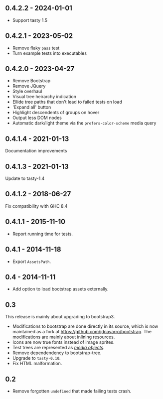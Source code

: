 0.4.2.2 - 2024-01-01
--------------------

* Support tasty 1.5

0.4.2.1 - 2023-05-02
--------------------

* Remove flaky `pass` test
* Turn example tests into executables

0.4.2.0 - 2023-04-27
--------------------

* Remove Bootstrap
* Remove JQuery
* Style overhaul
* Visual tree heirarchy indication
* Ellide tree paths that don't lead to failed tests on load
* 'Expand all' button
* Highlight descendents of groups on hover
* Output less DOM nodes
* Automatic dark/light theme via the `prefers-color-scheme` media query

0.4.1.4 - 2021-01-13
--------------------

Documentation improvements

0.4.1.3 - 2021-01-13
--------------------

Update to tasty-1.4

0.4.1.2 - 2018-06-27
--------------------

Fix compatibility with GHC 8.4


0.4.1.1 - 2015-11-10
--------------------

- Report running time for tests.

0.4.1 - 2014-11-18
------------------

- Export `AssetsPath`.

0.4 - 2014-11-11
----------------

- Add option to load bootstrap assets externally.

0.3
---

This release is mainly about upgrading to bootstrap3.

* Modifications to bootstrap are done directly in its source, which is
  now maintained as a fork at https://github.com/jdnavarro/bootstrap. The
  modifications are mainly about inlining resources.
* Icons are now true fonts instead of image sprites.
* Test trees are represented as [*media
  objects*](http://getbootstrap.com/components/#media).
* Remove dependendency to bootstrap-tree.
* Upgrade to `tasty-0.10`.
* Fix HTML malformation.

0.2
---
* Remove forgotten `undefined` that made failing tests crash.
